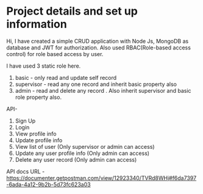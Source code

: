 # Project details and set up information
Hi,
  I have created a simple CRUD application with Node Js, MongoDB as database and JWT for authorization. Also used RBAC(Role-based access control) for role based access by user. 
  
  I have used 3 static role here. 
  1. basic - only read and update self record
  2. supervisor - read any one record and inherit basic property also
  3. admin - read and delete any record . Also inherit supervisor and basic role property also.
  
 API-
 1. Sign Up
 2. Login
 3. View profile info
 4. Update profile info
 5. View list of user (Only supervisor or admin can access)
 6. Update any user profile info (Only admin can access)
 7. Delete any user record (Only admin can access)
 
 API docs URL - https://documenter.getpostman.com/view/12923340/TVRd8WHj#f6da7397-6ada-4a12-9b2b-5d73fc623a03
 
 
